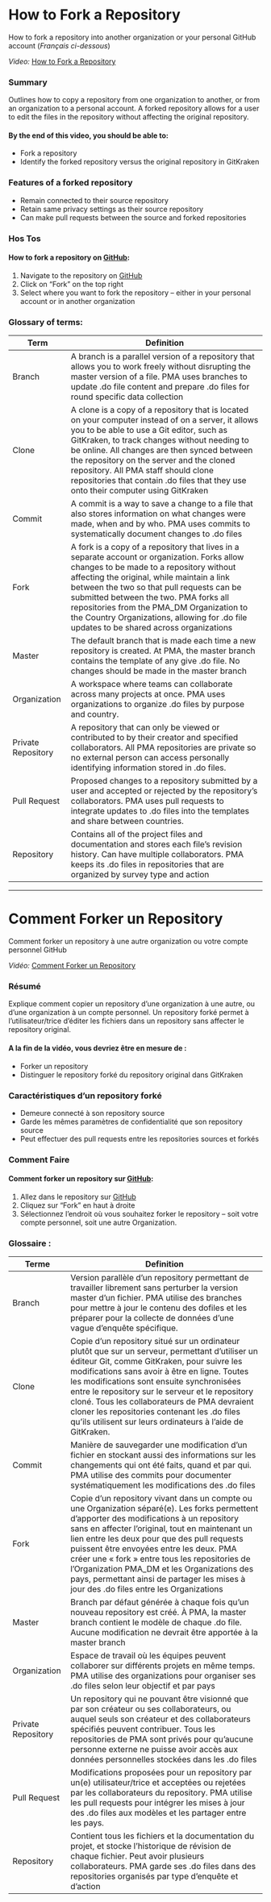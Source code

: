# How to Fork a Repository
How to fork a repository into another organization or your personal GitHub account (_Français ci-dessous_)

_Video:_ [How to Fork a Repository](https://www.youtube.com/watch?v=gxJboNz5lmM&list=PLaCCIQf3NY979c70cnegKx8Cmo3Wltkia&index=7&t=0s)

### Summary 
Outlines how to copy a repository from one organization to another, or from an organization to a personal account. A forked repository allows for a user to edit the files in the repository without affecting the original repository.

#### By the end of this video, you should be able to:
- Fork a repository
- Identify the forked repository versus the original repository in GitKraken

### Features of a forked repository
- Remain connected to their source repository
- Retain same privacy settings as their source repository
- Can make pull requests between the source and forked repositories 


### Hos Tos
#### How to fork a repository on [GitHub](https://www.github.com):
1. Navigate to the repository on [GitHub](https://www.github.com)
2. Click on “Fork” on the top right
3. Select where you want to fork the repository – either in your personal account or in another organization


### Glossary of terms:
| Term | Definition |
| ---- | ---------- |
| Branch | A branch is a parallel version of a repository that allows you to work freely without disrupting the master version of a file. PMA uses branches to update .do file content and prepare .do files for round specific data collection |
| Clone | A clone is a copy of a repository that is located on your computer instead of on a server, it allows you to be able to use a Git editor, such as GitKraken, to track changes without needing to be online. All changes are then synced between the repository on the server and the cloned repository. All PMA staff should clone repositories that contain .do files that they use onto their computer using GitKraken |
| Commit | A commit is a way to save a change to a file that also stores information on what changes were made, when and by who. PMA uses commits to systematically document changes to .do files |
| Fork | A fork is a copy of a repository that lives in a separate account or organization. Forks allow changes to be made to a repository without affecting the original, while maintain a link between the two so that pull requests can be submitted between the two. PMA forks all repositories from the PMA_DM Organization to the Country Organizations, allowing for .do file updates to be shared across organizations |
| Master | The default branch that is made each time a new repository is created. At PMA, the master branch contains the template of any give .do file. No changes should be made in the master branch |
| Organization | A workspace where teams can collaborate across many projects at once. PMA uses organizations to organize .do files by purpose and country. |
| Private Repository | A repository that can only be viewed or contributed to by their creator and specified collaborators. All PMA repositories are private so no external person can access personally identifying information stored in .do files. |
| Pull Request | Proposed changes to a repository submitted by a user and accepted or rejected by the repository’s collaborators. PMA uses pull requests to integrate updates to .do files into the templates and share between countries. |
| Repository | Contains all of the project files and documentation and stores each file’s revision history. Can have multiple collaborators. PMA keeps its .do files in repositories that are organized by survey type and action |



_________________________________________________________________



# Comment Forker un Repository
Comment forker un repository à une autre organization ou votre compte personnel GitHub 

_Vidéo:_ [Comment Forker un Repository](https://www.youtube.com/watch?v=yoBAszjRI3o&list=PLaCCIQf3NY97bYG9q4ha8mEUlM8W7kJpE&index=6)

### Résumé  
Explique comment copier un repository d’une organization à une autre, ou d’une organization à un compte personnel. Un repository forké permet à l’utilisateur/trice d’éditer les fichiers dans un repository sans affecter le repository original.

#### A la fin de la vidéo, vous devriez être en mesure de :
- Forker un repository
- Distinguer le repository forké du repository original dans GitKraken

### Caractéristiques d’un repository forké 
- Demeure connecté à son repository source
- Garde les mêmes paramètres de confidentialité que son repository source
- Peut effectuer des pull requests entre les repositories sources et forkés


### Comment Faire
#### Comment forker un repository sur [GitHub](https://www.github.com):
1. Allez dans le repository sur [GitHub](https://www.github.com)
2. Cliquez sur “Fork” en haut à droite
3. Sélectionnez l’endroit où vous souhaitez forker le repository – soit votre compte personnel, soit une autre Organization. 


### Glossaire :
| Terme | Definition |
| ---- | ---------- |
| Branch | Version parallèle d’un repository permettant de travailler librement sans perturber la version master d’un fichier. PMA utilise des branches pour mettre à jour le contenu des dofiles et les préparer pour la collecte de données d’une vague d’enquête spécifique. |
| Clone | Copie d’un repository situé sur un ordinateur plutôt que sur un serveur, permettant d’utiliser un éditeur Git, comme GitKraken, pour suivre les modifications sans avoir à être en ligne. Toutes les modifications sont ensuite synchronisées entre le repository sur le serveur et le repository cloné. Tous les collaborateurs de PMA devraient cloner les repositories contenant les .do files qu’ils utilisent sur leurs ordinateurs à l’aide de GitKraken.| 
| Commit | Manière de sauvegarder une modification d’un fichier en stockant aussi des informations sur les changements qui ont été faits, quand et par qui. PMA utilise des commits pour documenter systématiquement les modifications des .do files |
| Fork | Copie d’un repository vivant dans un compte ou une Organization séparé(e). Les forks permettent d’apporter des modifications à un repository sans en affecter l’original, tout en maintenant un lien entre les deux pour que des pull requests puissent être envoyées entre les deux. PMA créer une « fork »  entre tous les repositories de l’Organization PMA_DM et les Organizations des pays, permettant ainsi de partager les mises à jour des .do files entre les Organizations |
| Master | Branch par défaut générée à chaque fois qu’un nouveau repository est créé. À PMA, la master branch contient le modèle de chaque .do file. Aucune modification ne devrait être apportée à la master branch |
| Organization | Espace de travail où les équipes peuvent collaborer sur différents projets en même temps. PMA utilise des organizations pour organiser ses .do files selon leur objectif et par pays |
| Private Repository | Un repository qui ne pouvant être visionné que par son créateur ou ses collaborateurs, ou auquel seuls son créateur et des collaborateurs spécifiés peuvent contribuer. Tous les repositories de PMA sont privés pour qu’aucune personne externe ne puisse avoir accès aux données personnelles stockées dans les .do files |
| Pull Request | Modifications proposées pour un repository par un(e) utilisateur/trice et acceptées ou rejetées par les collaborateurs du repository. PMA utilise les pull requests pour intégrer les mises à jour des .do files aux modèles et les partager entre les pays. |
| Repository | Contient tous les fichiers et la documentation du projet, et stocke l’historique de révision de chaque fichier. Peut avoir plusieurs collaborateurs. PMA garde ses .do files dans des repositories organisés par type d’enquête et d’action |
